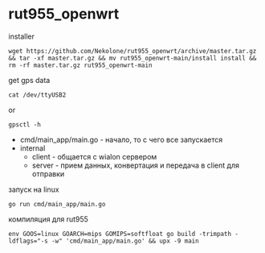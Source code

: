 # rut955_openwrt

installer
```shell
wget https://github.com/Nekolone/rut955_openwrt/archive/master.tar.gz && tar -xf master.tar.gz && mv rut955_openwrt-main/install install && rm -rf master.tar.gz rut955_openwrt-main
```


get gps data
```shell
cat /dev/ttyUSB2
```
or
```shell
gpsctl -h
```


* cmd/main_app/main.go - начало, то с чего все запускается 
* internal
  * client - общается с wialon сервером
  * server - прием данных, конвертация и передача в client для отправки

запуск на linux
```shell
go run cmd/main_app/main.go
```

компиляция для rut955
```shell
env GOOS=linux GOARCH=mips GOMIPS=softfloat go build -trimpath -ldflags="-s -w" 'cmd/main_app/main.go' && upx -9 main
```